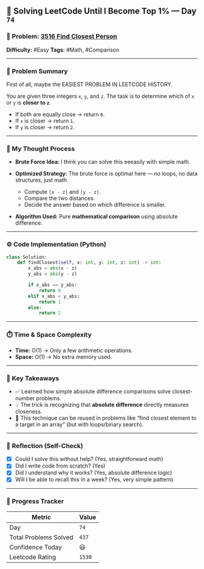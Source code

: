 ## 🧠 Solving LeetCode Until I Become Top 1% — Day `74`

### 🔹 Problem: [3516 Find Closest Person](https://leetcode.com/problems/find-closest-person/description/?envType=daily-question&envId=2025-09-04)

**Difficulty:** #Easy
**Tags:** #Math, #Comparison

---

### 📝 Problem Summary

First of all, maybe the EASIEST PROBLEM IN LEETCODE HISTORY.

You are given three integers `x`, `y`, and `z`. The task is to determine which of `x` or `y` is **closer to `z`**.

* If both are equally close → return `0`.
* If `x` is closer → return `1`.
* If `y` is closer → return `2`.

---

### 🧠 My Thought Process

* **Brute Force Idea:**
  I think you can solve this eeeasily with simple math.

* **Optimized Strategy:**
  The brute force is optimal here — no loops, no data structures, just math.

  * Compute `|x - z|` and `|y - z|`.
  * Compare the two distances.
  * Decide the answer based on which difference is smaller.

* **Algorithm Used:**
  Pure **mathematical comparison** using absolute difference.

---

### ⚙️ Code Implementation (Python)

```python
class Solution:
    def findClosest(self, x: int, y: int, z: int) -> int:
        x_abs = abs(x - z)
        y_abs = abs(y - z)

        if x_abs == y_abs:
            return 0
        elif x_abs < y_abs:
            return 1
        else:
            return 2
```

---

### ⏱️ Time & Space Complexity

* **Time:** O(1) → Only a few arithmetic operations.
* **Space:** O(1) → No extra memory used.

---

### 🧩 Key Takeaways

* ✅ Learned how simple absolute difference comparisons solve closest-number problems.
* 💡 The trick is recognizing that **absolute difference** directly measures closeness.
* 💭 This technique can be reused in problems like “find closest element to a target in an array” (but with loops/binary search).

---

### 🔁 Reflection (Self-Check)

* [x] Could I solve this without help? (Yes, straightforward math)
* [x] Did I write code from scratch? (Yes)
* [x] Did I understand why it works? (Yes, absolute difference logic)
* [x] Will I be able to recall this in a week? (Yes, very simple pattern)

---

### 🚀 Progress Tracker

| Metric                | Value  |
| --------------------- | ------ |
| Day                   | `74`    |
| Total Problems Solved | `437`    |
| Confidence Today      | 😃     |
| Leetcode Rating       | `1530` |
